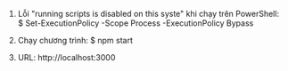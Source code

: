 1. Lỗi "running scripts is disabled on this syste" khi chạy trên PowerShell:
   $ Set-ExecutionPolicy -Scope Process -ExecutionPolicy Bypass

2. Chạy chương trình:
   $ npm start

3. URL: http://localhost:3000
